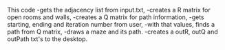 This code 
          -gets the adjacency list from input.txt,
          -creates a R matrix for open rooms and walls,
          -creates a Q matrix for path information,
          -gets starting, ending and iteration number from user,
          -with that values, finds a path from Q matrix,
          -draws a maze and its path.
          -creates a outR, outQ and outPath txt's to the desktop.